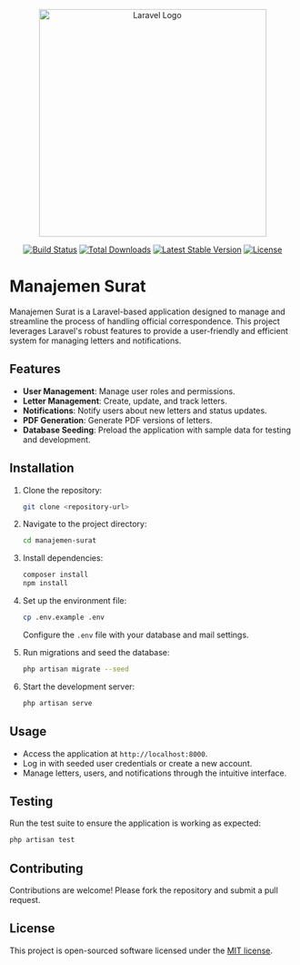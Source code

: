 <p align="center"><a href="https://laravel.com" target="_blank"><img src="https://raw.githubusercontent.com/laravel/art/master/logo-lockup/5%20SVG/2%20CMYK/1%20Full%20Color/laravel-logolockup-cmyk-red.svg" width="400" alt="Laravel Logo"></a></p>

<p align="center">
<a href="https://github.com/laravel/framework/actions"><img src="https://github.com/laravel/framework/workflows/tests/badge.svg" alt="Build Status"></a>
<a href="https://packagist.org/packages/laravel/framework"><img src="https://img.shields.io/packagist/dt/laravel/framework" alt="Total Downloads"></a>
<a href="https://packagist.org/packages/laravel/framework"><img src="https://img.shields.io/packagist/v/laravel/framework" alt="Latest Stable Version"></a>
<a href="https://packagist.org/packages/laravel/framework"><img src="https://img.shields.io/packagist/l/laravel/framework" alt="License"></a>
</p>

# Manajemen Surat

Manajemen Surat is a Laravel-based application designed to manage and streamline the process of handling official correspondence. This project leverages Laravel's robust features to provide a user-friendly and efficient system for managing letters and notifications.

## Features

- **User Management**: Manage user roles and permissions.
- **Letter Management**: Create, update, and track letters.
- **Notifications**: Notify users about new letters and status updates.
- **PDF Generation**: Generate PDF versions of letters.
- **Database Seeding**: Preload the application with sample data for testing and development.

## Installation

1. Clone the repository:
   ```bash
   git clone <repository-url>
   ```
2. Navigate to the project directory:
   ```bash
   cd manajemen-surat
   ```
3. Install dependencies:
   ```bash
   composer install
   npm install
   ```
4. Set up the environment file:
   ```bash
   cp .env.example .env
   ```
   Configure the `.env` file with your database and mail settings.

5. Run migrations and seed the database:
   ```bash
   php artisan migrate --seed
   ```
6. Start the development server:
   ```bash
   php artisan serve
   ```

## Usage

- Access the application at `http://localhost:8000`.
- Log in with seeded user credentials or create a new account.
- Manage letters, users, and notifications through the intuitive interface.

## Testing

Run the test suite to ensure the application is working as expected:
```bash
php artisan test
```

## Contributing

Contributions are welcome! Please fork the repository and submit a pull request.

## License

This project is open-sourced software licensed under the [MIT license](https://opensource.org/licenses/MIT).
